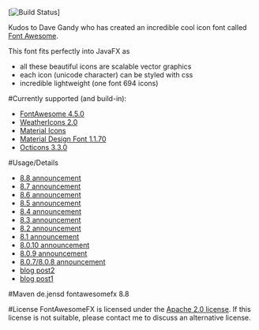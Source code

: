 [![Build Status](https://drone.io/bitbucket.org/Jerady/fontawesomefx/status.png)]


Kudos to Dave Gandy who has created an incredible cool icon font called [Font Awesome][1].

This font fits perfectly into JavaFX as

* all these beautiful icons are scalable vector graphics
* each icon (unicode character) can be styled with css
* incredible lightweight (one font 694 icons)

#Currently supported (and build-in):
 * [FontAwesome 4.5.0][1]
 * [WeatherIcons 2.0][13] 
 * [Material Icons][15]
 * [Material Design Font 1.1.70][12]
 * [Octicons 3.3.0][16]

#Usage/Details
* [8.8 announcement][19]
* [8.7 announcement][18]
* [8.6 announcement][17]
* [8.5 announcement][14]
* [8.4 announcement][11]
* [8.3 announcement][10]
* [8.2 announcement][9]
* [8.1 announcement][8]
* [8.0.10 announcement][5]
* [8.0.9 announcement][6]
* [8.0.7/8.0.8 announcement][7]
* [blog post2][3]
* [blog post1][2]

#Maven
    <dependency>
        <groupId>de.jensd</groupId>
        <artifactId>fontawesomefx</artifactId>
        <version>8.8</version>
    </dependency>

#License
FontAwesomeFX is licensed under the [Apache 2.0 license][4].
If this license is not suitable, please contact me to discuss an alternative license.

[1]: http://fortawesome.github.com/Font-Awesome/
[2]: http://www.jensd.de/wordpress/?p=692
[3]: http://www.jensd.de/wordpress/?p=733
[4]: http://www.apache.org/licenses/LICENSE-2.0.html
[5]: http://www.jensd.de/wordpress/?p=1556
[6]: http://www.jensd.de/wordpress/?p=1457
[7]: http://www.jensd.de/wordpress/?p=1182
[8]: http://www.jensd.de/wordpress/?p=1182
[9]: http://www.jensd.de/wordpress/?p=1971
[10]:http://www.jensd.de/wordpress/?p=2002
[11]:http://www.jensd.de/wordpress/?p=2026
[12]:https://materialdesignicons.com
[13]:http://erikflowers.github.io/weather-icons/
[14]:http://www.jensd.de/wordpress/?p=2085
[15]:https://www.google.com/design/icons/
[16]:https://octicons.github.com/
[17]:http://www.jensd.de/wordpress/?cat=94
[18]:http://www.jensd.de/wordpress/?p=2215
[19]:http://www.jensd.de/wordpress/?p=2251